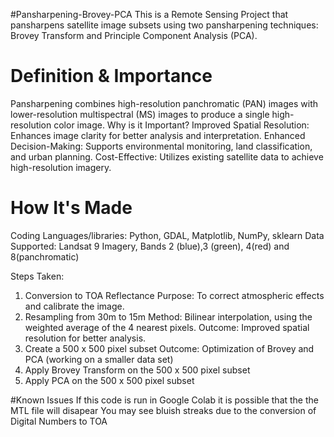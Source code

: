 #Pansharpening-Brovey-PCA
This is a Remote Sensing Project that pansharpens satellite image subsets using two pansharpening techniques: Brovey Transform and Principle Component Analysis (PCA).

# Definition & Importance
Pansharpening combines high-resolution panchromatic (PAN) images with lower-resolution multispectral (MS) images to produce a single high-resolution color image.
Why is it Important?
Improved Spatial Resolution: Enhances image clarity for better analysis and interpretation.
Enhanced Decision-Making: Supports environmental monitoring, land classification, and urban planning.
Cost-Effective: Utilizes existing satellite data to achieve high-resolution imagery.

# How It's Made
Coding Languages/libraries: Python, GDAL, Matplotlib, NumPy, sklearn
Data Supported: Landsat 9 Imagery, Bands 2 (blue),3 (green), 4(red) and 8(panchromatic)

Steps Taken:
1) Conversion to TOA Reflectance
    Purpose: To correct atmospheric effects and calibrate the image.
2) Resampling from 30m to 15m
    Method: Bilinear interpolation, using the weighted average of the 4 nearest pixels.
    Outcome: Improved spatial resolution for better analysis.
3) Create a 500 x 500 pixel subset
   Outcome: Optimization of Brovey and PCA (working on a smaller data set)
5) Apply Brovey Transform on the 500 x 500 pixel subset
6) Apply PCA on the 500 x 500 pixel subset

#Known Issues
If this code is run in Google Colab it is possible that the the MTL file will disapear 
You may see bluish streaks due to the conversion of Digital Numbers to TOA


